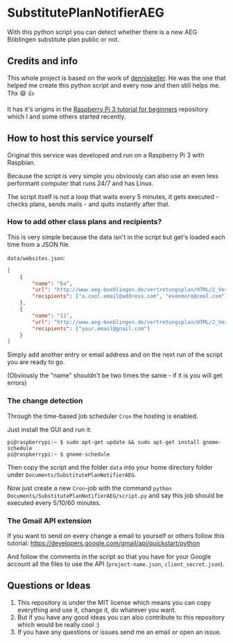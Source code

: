 # SubstitutePlanNotifierAEG
With this python script you can detect whether there is a new AEG Böblingen substitute plan public or not.



## Credits and info

This whole project is based on the work of [denniskeller](https://github.com/denniskeller). 
He was the one that helped me create this python script and every now and then still helps me.
Thx :smile: :thumbsup: 

It has it's origins in the [Raspberry Pi 3 tutorial for beginners](https://github.com/AnonymerNiklasistanonym/RaspiForBeginners) repository which I and some others started recently.



## How to host this service yourself

Original this service was developed and run on a Raspberry Pi 3 with Raspbian.

Because the script is very simple you obviously can also use an even less performant computer that runs 24/7 and has Linux.

The script itself is not a loop that waits every 5 minutes, it gets executed - checks plans, sends mails - and quits instantly after that.

### How to add other class plans and recipients?

This is very simple because the data isn't in the script but get's loaded each time from a JSON file.

`data/websites.json`:

```json
[
	{
		"name": "6a",
		"url": "http://www.aeg-boeblingen.de/vertretungsplan/HTML/2_Ver_Kla_AEG_06A.htm",
		"recipients": ["a.cool.email@address.com", "evenmore@cool.com"]
	},
    {
		"name": "11",
		"url": "http://www.aeg-boeblingen.de/vertretungsplan/HTML/2_Ver_Kla_AEG_11.htm",
		"recipients": ["your.email@gnail.com"]
	}
]
```

Simply add another entry or email address and on the next run of the script you are ready to go.

(Obviously the "name" shouldn't be two times the same - if it is you will get errors)

### The change detection

Through the time-based job scheduler `Cron` the hosting is enabled.

Just install the GUI and run it:

```
pi@raspberrypi:~ $ sudo apt-get update && sudo apt-get install gnome-schedule  
pi@raspberrypi:~ $ gnome-schedule 
```

Then copy the script and the folder `data` into your home directory folder under `Documents/SubstitutePlanNotifierAEG`.

Now just create a new `Cron`-job with the command 
`python Documents/SubstitutePlanNotifierAEG/script.py` and say this job should be executed every 5/10/60 minutes.

### The Gmail API extension

If you want to send on every change a email to yourself or others follow this tutorial:
https://developers.google.com/gmail/api/quickstart/python

And follow the comments in the script so that you have for your Google account all the files to use the API (`project-name.json`, `client_secret.json`).



## Questions or Ideas

1. This repository is under the MIT license which means you can copy everything and use it, change it, do whatever you want.
2. But if you have any good ideas you can also contribute to this repository which would be really cool :)
3. If you have any questions or issues send me an email or open an issue.